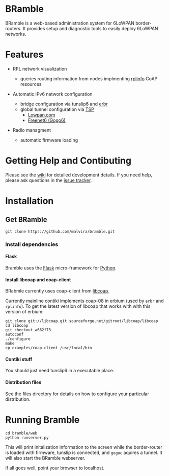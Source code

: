 BRamble
=======

BRamble is a web-based administration system for 6LoWPAN
border-routers. It provides setup and diagnostic tools to easily
deploy 6LoWPAN networks.

Features
========

* RPL network visualization
  * queries routing information from nodes implmenting [rplinfo](https://github.com/malvira/rplinfo) CoAP resources

* Automatic IPv6 network configuration
  * bridge configuration via tunslip6 and [erbr](https://github.com/malvira/erbr)
  * global tunnel configuration via [TSP](http://tools.ietf.org/html/rfc5572)
    * [Lowpan.com](https://www.lowpan.com/)
    * [Freenet6 (Gogo6)](http://www.gogo6.com/freenet6)

* Radio managment
  * automatic firmware loading


Getting Help and Contibuting
============================

Please see the [wiki](https://github.com/malvira/bramble/wiki) for
detailed development details. If you need help, please ask questions
in the [issue tracker](https://github.com/malvira/bramble/issues). 

Installation
============

Get BRamble
-----------

```
git clone https://github.com/malvira/bramble.git
```

### Install dependencies

#### Flask
Bramble uses the [Flask](http://flask.pocoo.org/) micro-framework for
[Python](http://www.python.org/).

#### Install libcoap and coap-client

BRabmle currently uses coap-client from [libcoap](http://libcoap.sourceforge.net/).

Currently mainline contiki implements coap-08 in erbium (used by
`erbr` and `rplinfo`). To get the latest version of libcoap that works
with with this version of erbium:

```
git clone git://libcoap.git.sourceforge.net/gitroot/libcoap/libcoap
cd libcoap
git checkout a662f73
autoconf
./configure
make
cp examples/coap-client /usr/local/bin
```

#### Contiki stuff

You should just need tunslip6 in a executable place. 

#### Distribution files

See the files directory for details on how to configure your
particular distribution.

Running Bramble
===============

```
cd bramble/web
python runserver.py
```

This will print initalization information to the screen while the
border-router is loaded with firmware, tunslip is connected, and
`gogoc` aquires a tunnel. It will also start the BRamble webserver.

If all goes well, point your browser to localhost.

